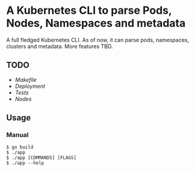 # A Kubernetes CLI to parse Pods, Nodes, Namespaces and metadata

A full fledged Kubernetes CLI. As of now, it can parse pods, namespaces, clusters and metadata. More features TBD.

## TODO ##
- _Makefile_
- _Deployment_
- _Tests_
- _Nodes_
  
## Usage ##

### Manual ###
```console
$ go build
$ ./app
$ ./app [COMMANDS] [FLAGS]
$ ./app --help
```
